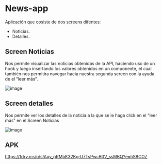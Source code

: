 # News-app

Aplicación que cosiste de dos screens difentes:
* Noticias.
* Detalles.

## Screen Noticias
Nos permite visualizar las noticias obtenidas de la API, haciendo uso de un hook y luego insertando los valores obtenidos en un componente, el cual también nos permitira navegar hacia nuestra segunda screen con la ayuda de el "leer más".

 
![image](https://github.com/IanRodriguez00/news-mobile/assets/74162126/0cd61e4c-2b87-4303-8aaa-18e775e2fe17)

## Screen detalles
Nos permite ver los detalles de la noticia a la que se le haga click en el "leer más" en el Screen Noticias


![image](https://github.com/IanRodriguez00/news-mobile/assets/74162126/a1b1e11a-950b-4db3-a39f-02dc6dfeeba4)


## APK
https://1drv.ms/u/s!Aqv_gRMbK32KgrU7TsPwcB0V_ssMBQ?e=hS8COZ
